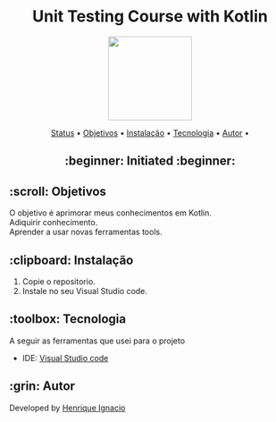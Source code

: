 <h1 align="center">Unit Testing Course with Kotlin</h1>
<p align="center">
    <img src="https://developer.android.com/static/codelabs/basic-android-kotlin-compose-first-program/img/840cee8b164c10b.png" width="150">
</p>

<p align="center">
 <a href="#status">Status</a> • 
 <a href="#objective">Objetivos</a> •
 <a href="#installation">Instalação</a> • 
 <a href="#technology">Tecnologia</a> • 
 <a href="#author">Autor</a> •
</p>

<h2 align="center" id=status> 
	:beginner: Initiated :beginner:
</h2>

<h2 id=objective>:scroll: Objetivos</h2>
O objetivo é aprimorar meus conhecimentos em Kotlin.<br>
Adiquirir conhecimento.<br>
Aprender a usar novas ferramentas tools.

<h2 id=installation>:clipboard: Instalação</h2>

1. Copie o repositorio.
2. Instale no seu Visual Studio code.

<h2 id=technology>:toolbox: Tecnologia</h2>

A seguir as ferramentas que usei para o projeto
- IDE: <a href="https://code.visualstudio.com/download">Visual Studio code</a>

<h2 id=author>:grin: Autor </h2>

Developed by <a href="[https://www.linkedin.com/in/danhpaiva/](https://www.linkedin.com/in/henrique-ignacio-ferreira-souza-6517562b9/)" target="_blank">Henrique Ignacio</a>
